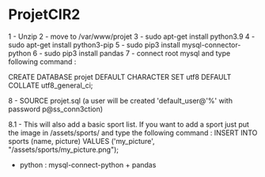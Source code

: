 # ProjetCIR2



1 - Unzip
2 - move to /var/www/projet
3 - sudo apt-get install python3.9
4 - sudo apt-get install python3-pip
5 - sudo pip3 install mysql-connector-python
6 - sudo pip3 install pandas
7 - connect root mysql and type following command :

CREATE DATABASE projet DEFAULT CHARACTER SET utf8 DEFAULT COLLATE
utf8_general_ci;

8 - SOURCE projet.sql (a user will be created 'default_user@'%' with password p@ss_conn3ction)

8.1 - This will also add a basic sport list. If you want to add a sport just put the image in /assets/sports/ and type the following command :
INSERT INTO sports (name, picture) VALUES ('my_picture', "/assets/sports/my_picture.png");

- python : mysql-connect-python + pandas




